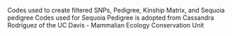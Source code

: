Codes used to create filtered SNPs, Pedigree, Kinship Matrix, and Sequoia pedigree
Codes used for Sequoia Pedigree is adopted from Cassandra Rodriguez of the UC Davis - Mammalian Ecology Conservation Unit
